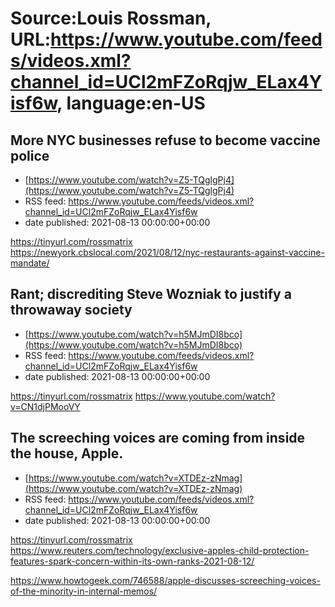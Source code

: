 # Source:Louis Rossman, URL:https://www.youtube.com/feeds/videos.xml?channel_id=UCl2mFZoRqjw_ELax4Yisf6w, language:en-US

## More NYC businesses refuse to become vaccine police
 - [https://www.youtube.com/watch?v=Z5-TQglgPj4](https://www.youtube.com/watch?v=Z5-TQglgPj4)
 - RSS feed: https://www.youtube.com/feeds/videos.xml?channel_id=UCl2mFZoRqjw_ELax4Yisf6w
 - date published: 2021-08-13 00:00:00+00:00

https://tinyurl.com/rossmatrix
https://newyork.cbslocal.com/2021/08/12/nyc-restaurants-against-vaccine-mandate/

## Rant; discrediting Steve Wozniak to justify a throwaway society
 - [https://www.youtube.com/watch?v=h5MJmDI8bco](https://www.youtube.com/watch?v=h5MJmDI8bco)
 - RSS feed: https://www.youtube.com/feeds/videos.xml?channel_id=UCl2mFZoRqjw_ELax4Yisf6w
 - date published: 2021-08-13 00:00:00+00:00

https://tinyurl.com/rossmatrix
https://www.youtube.com/watch?v=CN1djPMooVY

## The screeching voices are coming from inside the house, Apple.
 - [https://www.youtube.com/watch?v=XTDEz-zNmag](https://www.youtube.com/watch?v=XTDEz-zNmag)
 - RSS feed: https://www.youtube.com/feeds/videos.xml?channel_id=UCl2mFZoRqjw_ELax4Yisf6w
 - date published: 2021-08-13 00:00:00+00:00

https://tinyurl.com/rossmatrix
https://www.reuters.com/technology/exclusive-apples-child-protection-features-spark-concern-within-its-own-ranks-2021-08-12/

https://www.howtogeek.com/746588/apple-discusses-screeching-voices-of-the-minority-in-internal-memos/

